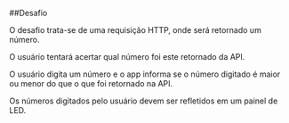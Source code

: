 ##Desafio



O desafio trata-se de uma requisição HTTP, onde será retornado um número.

O usuário tentará acertar qual número foi este retornado da API. 

O usuário digita um número e o app informa se o número digitado é maior ou menor do que o que foi retornado na API.

Os números digitados pelo usuário devem ser refletidos em um painel de LED.
